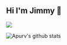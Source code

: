 ## Hi I'm Jimmy 👋


<p align="left">
  <img src="https://skillicons.dev/icons?i=react,next,tailwind,vercel,java,spring,mysql,redis,git,docker,linux,supabase,postgresql,vue,go,js,html,css" />
</p>

![Apurv's github stats](https://github-readme-stats.vercel.app/api?username=Lily-404&show_icons=true)  
